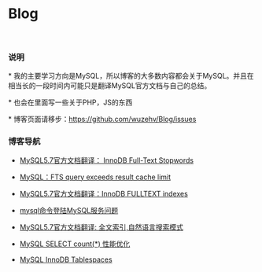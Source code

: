 # Blog
 
### 说明

* 我的主要学习方向是MySQL，所以博客的大多数内容都会关于MySQL。并且在相当长的一段时间内可能只是翻译MySQL官方文档与自己的总结。

* 也会在里面写一些关于PHP，JS的东西

* 博客页面请移步：https://github.com/wuzehv/Blog/issues

### 博客导航

* [MySQL5.7官方文档翻译： InnoDB Full-Text Stopwords](https://github.com/wuzehv/Blog/issues/7)

* [MySQL：FTS query exceeds result cache limit](https://github.com/wuzehv/Blog/issues/6)

* [MySQL5.7官方文档翻译：InnoDB FULLTEXT indexes](https://github.com/wuzehv/Blog/issues/5)

* [mysql命令登陆MySQL服务问题](https://github.com/wuzehv/Blog/issues/4)

* [MySQL5.7官方文档翻译: 全文索引,自然语言搜索模式](https://github.com/wuzehv/Blog/issues/3)

* [MySQL SELECT count(\*) 性能优化](https://github.com/wuzehv/Blog/issues/2)

* [MySQL InnoDB Tablespaces](https://github.com/wuzehv/Blog/issues/1)
